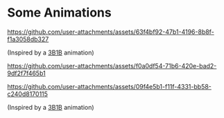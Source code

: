 # Some Animations

https://github.com/user-attachments/assets/63f4bf92-47b1-4196-8b8f-f1a3058db327

(Inspired by a [3B1B](https://www.youtube.com/@3blue1brown) animation)


https://github.com/user-attachments/assets/f0a0df54-71b6-420e-bad2-9df2f7f465b1



https://github.com/user-attachments/assets/09f4e5b1-f11f-4331-bb58-c240d8170115

(Inspired by a [3B1B](https://www.youtube.com/@3blue1brown) animation)
